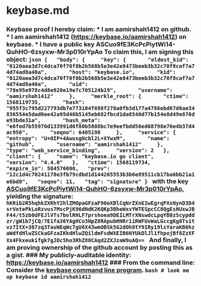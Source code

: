 # keybase.md
### Keybase proof  I hereby claim:    * I am aamirshah1412 on github.   * I am aamirshah1412 (https://keybase.io/aamirshah1412) on keybase.   * I have a public key ASCuo9fE3KcPcPiytWi14-QuhHO-6zsyxw-Mr3p010rYpAo  To claim this, I am signing this object:  ```json {   "body": {     "key": {       "eldest_kid": "0120aea3d7c4dca70f70f8b2b568b5e3e42e8473beeb3b32c70f8caf7a74d74ad8a40a",       "host": "keybase.io",       "kid": "0120aea3d7c4dca70f70f8b2b568b5e3e42e8473beeb3b32c70f8caf7a74d74ad8a40a",       "uid": "78e95e978c4d8e920e19e7c705124b19",       "username": "aamirshah1412"     },     "merkle_root": {       "ctime": 1568119735,       "hash": "955f3c795d227793db7e773104f698f278a0fb3d177a4786ebd67d6ae34836554e5dad0ee42a95d46b5145eb682fbcd1da8540d77b154e8d49e876de93bde31a",       "hash_meta": "e6fed7b55970d133991d0f80b5808bc7e9eefbdd56ed68798e76e4b37d4ac956",       "seqno": 6405198     },     "service": {       "entropy": "U+OIP+4AwusgNcbl2L+XYwxM",       "name": "github",       "username": "aamirshah1412"     },     "type": "web_service_binding",     "version": 2   },   "client": {     "name": "keybase.io go client",     "version": "4.4.0"   },   "ctime": 1568119734,   "expire_in": 504576000,   "prev": "12c1d4c70241178e3fb79cdbd1d144265553b3b6e89511cb17ba6bb21a1e6bd0",   "seqno": 11,   "tag": "signature" } ```  with the key [ASCuo9fE3KcPcPiytWi14-QuhHO-6zsyxw-Mr3p010rYpAo](https://keybase.io/aamirshah1412), yielding the signature:  ``` hKRib2R5hqhkZXRhY2hlZMOpaGFzaF90eXBlCqNrZXnEIwEgrqPXxNynD3D4srVotePkLoRzvus7MscPjK96dNdK2KQKp3BheWxvYWTESpcCC8QgEsHUxwJBF44/t5zb0dFEJlVTs7bolRHLF7prshoea9DEILMTrXNswdcLpqYB0z5cypddzr/gW1b7jCQ/7E1fa36YAgHCo3NpZ8RApubHNRr1iRWFUvWaLGccgKg0Tsitvz7ItX+307zq3TauWEqWc7gU6X43wmOBSk5G2dOh8tY9IRy19lsYaraKB6hzaWdfdHlwZSCkaGFzaIKkdHlwZQildmFsdWXEIB6NYUkDlJl1fhpojBf8ZzXFXx4Fkxeukifgk7gJDc5ho3RhZ80CAqd2ZXJzaW9uAQ==  ```  And finally, I am proving ownership of the github account by posting this as a gist.  ### My publicly-auditable identity:  https://keybase.io/aamirshah1412  ### From the command line:  Consider the [keybase command line program](https://keybase.io/download).  ```bash # look me up keybase id aamirshah1412 ```
